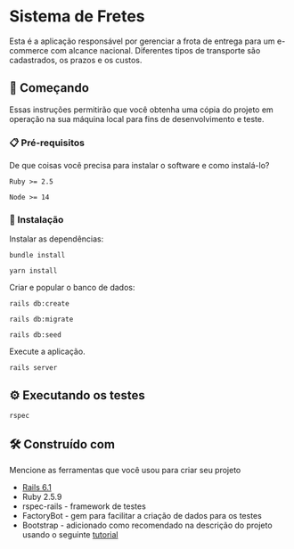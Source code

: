 # Sistema de Fretes

Esta é a aplicação responsável por gerenciar a frota de entrega para um e-commerce com alcance nacional. Diferentes tipos de transporte são cadastrados, os prazos e os custos. 

## 🚀 Começando

Essas instruções permitirão que você obtenha uma cópia do projeto em operação na sua máquina local para fins de desenvolvimento e teste.


### 📋 Pré-requisitos

De que coisas você precisa para instalar o software e como instalá-lo?

```
Ruby >= 2.5 

Node >= 14
```

### 🔧 Instalação

Instalar as dependências:

```
bundle install

yarn install
```

Criar e popular o banco de dados:

```
rails db:create

rails db:migrate

rails db:seed
```

Execute a aplicação.

```
rails server
```

## ⚙️ Executando os testes

```
rspec
```

## 🛠️ Construído com

Mencione as ferramentas que você usou para criar seu projeto

* [Rails 6.1](https://guides.rubyonrails.org/v6.1/) 
* Ruby 2.5.9
* rspec-rails - framework de testes 
* FactoryBot - gem para facilitar a criação de dados para os testes
* Bootstrap - adicionado como recomendado na descrição do projeto usando o seguinte [tutorial](https://matthewhoelter.com/2021/08/13/how-to-install-bootstrap-5-in-ruby-on-rails-6-with-webpack.html)

